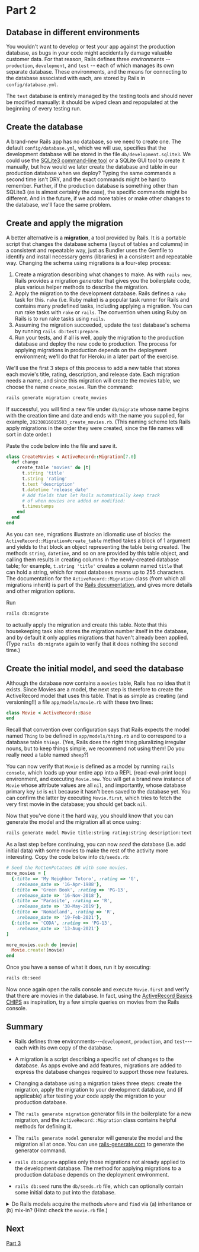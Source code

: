 # Part 2

## Database in different environments

You wouldn't want to develop or test your app against the production database, as bugs in your code might accidentally damage valuable customer data. For that reason, Rails defines three _environments_ -- `production`, `development`, and `test` -- each of which manages its own separate database. These environments, and the means for connecting to the database associated with each, are stored by Rails in  `config/database.yml`.

The `test` database is entirely managed by the testing tools and should never be modified manually: it should be wiped clean and repopulated at the beginning of every testing run.

## Create the database

A brand-new Rails app has no database, so we need to create one. The default `config/database.yml`, which we will use, specifies that the development database will be stored in the file `db/development.sqlite3`. We could use the  [SQLite3 command-line tool](http://www.sqlite.org/cli.html) or a SQLite GUI tool to create it manually, but how would we later create the database and table in our production database when we deploy?  Typing the same commands a second time isn't DRY, and the exact commands might be hard to remember. Further, if the production database is something other than SQLite3 (as is almost certainly the case), the specific commands might be different. And in the future, if we add more tables or make other changes to the database, we'll face the same problem.

## Create and apply the migration

A better alternative is a **migration**, a tool provided by Rails. It is a portable script that changes the database schema (layout of tables and columns) in a consistent and repeatable way, just as Bundler uses the Gemfile to identify and install necessary gems (libraries) in a consistent and repeatable way. Changing the schema using migrations is a four-step process:

1. Create a migration describing what changes to make. As with `rails new`, Rails provides a migration _generator_ that gives you the boilerplate code, plus various helper methods to describe the migration.
2. Apply the migration to the development database.  Rails defines a `rake` task for this. `rake` (i.e. Ruby make) is a popular task runner for Rails and contains many predefined tasks, including applying a migration. You can run rake tasks with `rake` or `rails`.  The convention when using Ruby on Rails is to run rake tasks using `rails`.
3. Assuming the migration succeeded, update the test database's schema by running `rails db:test:prepare`.
4. Run your tests, and if all is well, apply the migration to the production database and deploy the new code to production.  The process for applying migrations in production depends on the deployment environment; we'll do that for Heroku in a later part of the exercise.

We'll use the first 3 steps of this process to add a new table that stores each movie's title, rating, description, and release date. Each migration needs a name, and since this migration will create the movies table, we choose the name `create_movies`. Run the command:

```sh
rails generate migration create_movies
```

If successful, you will find a new file under `db/migrate` whose name begins with the creation time and date and ends with the name you supplied, for example, `20230816015503_create_movies.rb`. (This naming scheme lets Rails apply migrations in the order they were created, since the file names will sort in date order.)

Paste the code below into the file and save it.

```ruby
class CreateMovies < ActiveRecord::Migration[7.0]
  def change
    create_table 'movies' do |t|
      t.string 'title'
      t.string 'rating'
      t.text 'description'
      t.datetime 'release_date'
      # Add fields that let Rails automatically keep track
      # of when movies are added or modified:
      t.timestamps
    end
  end
end
```

As you can see, migrations illustrate an idiomatic use of blocks: the `ActiveRecord::Migration#create_table`  method takes a block of 1 argument and yields to that block an object representing the table being created.  The methods `string`, `datetime`, and so on are provided by this table object, and calling them results  in creating columns in the newly-created database table; for example, `t.string 'title'` creates a column  named `title` that can hold a string, which for most databases means up to 255 characters. The documentation for the `ActiveRecord::Migration` class (from which all migrations inherit) is part of the [Rails documentation](http://api.rubyonrails.org/), and gives more details and other migration options.

Run

```sh
rails db:migrate
```

to actually apply the migration and create this table.  Note that this housekeeping task also stores the migration number itself in the database, and by default it only applies migrations that haven't already been applied.  (Type `rails db:migrate` again to verify that it does nothing the second time.)

## Create the initial model, and seed the database

Although the database now contains a `movies` table, Rails has no idea that it exists. Since Movies are a model, the next step is therefore to create the ActiveRecord model that uses this table.  That is as simple as creating (and versioning!!) a file `app/models/movie.rb` with these two lines:

```ruby
class Movie < ActiveRecord::Base
end
```

Recall that convention over configuration says that Rails expects the model named `Thing` to be defined in `app/models/thing.rb` and to correspond to a database table `things`.  (Yes, Rails does the right thing pluralizing irregular nouns, but to keep things simple, we recommend not using them!  Do you really need a table named `sheep`?)

You can now verify that `Movie` is defined as a model by running `rails console`, which loads up your entire app into a REPL (read-eval-print loop) environment, and executing `Movie.new`.  You will get a brand new instance of `Movie` whose attribute values are all `nil`, and importantly, whose database primary key `id` is `nil` because it hasn't been saved to the database yet.  You can confirm the latter by executing `Movie.first`, which tries to fetch the very first movie in the database; you should get back `nil`.

Now that you've done it the hard way, you should know that you can generate the model and the migration all at once using: 

```sh
rails generate model Movie title:string rating:string description:text release_date:datetime
```

As a last step before continuing, you can now _seed_ the database (i.e. add initial data) with some movies to make the rest of the activity more interesting. Copy the code below into `db/seeds.rb`:

```ruby
# Seed the RottenPotatoes DB with some movies.
more_movies = [
  {:title => 'My Neighbor Totoro', :rating => 'G',
    :release_date => '16-Apr-1988'},
  {:title => 'Green Book', :rating => 'PG-13',
    :release_date => '16-Nov-2018'},
  {:title => 'Parasite', :rating => 'R',
    :release_date => '30-May-2019'},
  {:title => 'Nomadland', :rating => 'R',
    :release_date => '19-Feb-2021'},
  {:title => 'CODA', :rating => 'PG-13',
    :release_date => '13-Aug-2021'}
]

more_movies.each do |movie|
  Movie.create!(movie)
end
```

Once you have a sense of what it does, run it by executing:

```sh
rails db:seed
```

Now once again open the rails console and execute `Movie.first` and verify that there are movies in the database.  In fact, using the [ActiveRecord Basics CHIPS](https://github.com/saasbook/hw-activerecord-practice) as inspiration, try a few simple queries on movies from the Rails console.


## Summary

*  Rails defines three environments---`development`, `production`, and `test`---each with its own copy of the database.

*  A migration is a script describing a specific set of changes to the database.  As apps evolve and add features, migrations are added to express the database changes required to support those new features.

*  Changing a database using a migration takes three steps: create the migration, apply the migration to your development database, and (if applicable) after testing your code apply the migration to your production database.

*  The `rails generate migration` generator fills in the boilerplate for a new migration, and the `ActiveRecord::Migration` class contains helpful methods for defining it.

* The `rails generate model` generator will generate the model and the migration all at once.  You can use [rails-generate.com](https://rails-generate.com/) to generate the generator command.

* `rails db:migrate` applies  only those migrations not already applied to the development database. The method for applying migrations to a production database depends on the deployment environment.

* `rails db:seed` runs the `db/seeds.rb` file, which can optionally contain some initial data to put into the database.


<details>
<summary>
Do Rails models acquire the methods <code>where</code> and <code>find</code> via (a) inheritance or (b) mix-in?  (Hint: check the <code>movie.rb</code> file.)

</summary>
<blockquote>
(a) they inherit from <code>ActiveRecord::Base</code>.
</blockquote>
</details>

## Next
[Part 3](Part3.md)
